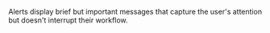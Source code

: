 Alerts display brief but important messages that capture the user's attention but doesn't interrupt their workflow. 